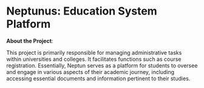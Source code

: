 # Neptunus: Education System Platform

**About the Project**:

This project is primarily responsible for managing administrative tasks within universities and colleges. It facilitates functions such as course registration. Essentially, Neptun serves as a platform for students to oversee and engage in various aspects of their academic journey, including accessing essential documents and information pertinent to their studies.

